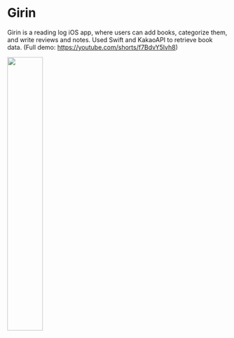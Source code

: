 # Girin

Girin is a reading log iOS app, where users can add books, categorize them, and write reviews and notes. Used Swift and KakaoAPI to retrieve book data. (Full demo: https://youtube.com/shorts/f7BdvY5lvh8)

<img src="https://github.com/user-attachments/assets/d4ea4a75-d99c-47bf-88f2-09ed3774fb1d" width="40%">
